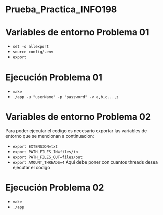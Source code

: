 # Prueba_Practica_INFO198

# Variables de entorno Problema 01
- `set -o allexport`  
- `source config/.env`
- `export`  

# Ejecución Problema 01
- `make`
- `./app -u "userName" -p "password" -v a,b,c...,z`

# Variables de entorno Problema 02
Para poder ejecutar el codigo es necesario exportar las variables de entorno que se mencionan a continuacion:
- `export EXTENSION=txt`
- `export PATH_FILES_IN=files/in`
- `export PATH_FILES_OUT=files/out`
- `export AMOUNT_THREADS=4` Aqui debe poner con cuantos threads desea ejecutar el codigo

# Ejecución Problema 02
- `make`
- `./app`
